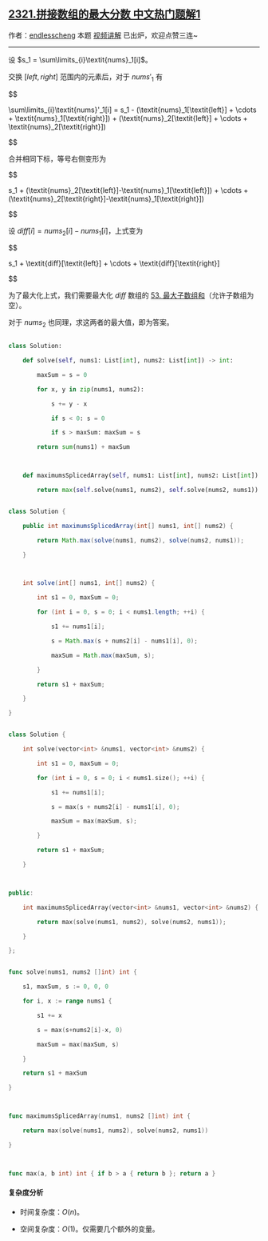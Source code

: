 ## [2321.拼接数组的最大分数 中文热门题解1](https://leetcode.cn/problems/maximum-score-of-spliced-array/solutions/100000/by-endlesscheng-fm8l)

作者：[endlesscheng](https://leetcode.cn/u/endlesscheng)
本题 [视频讲解](https://www.bilibili.com/video/BV1pW4y1r7xs) 已出炉，欢迎点赞三连~

---

设 $s_1 = \sum\limits_{i}\textit{nums}_1[i]$。

交换 $[\textit{left},\textit{right}]$ 范围内的元素后，对于 $\textit{nums}'_1$ 有

$$
\sum\limits_{i}\textit{nums}'_1[i] = s_1 - (\textit{nums}_1[\textit{left}] + \cdots + \textit{nums}_1[\textit{right}]) + (\textit{nums}_2[\textit{left}] + \cdots + \textit{nums}_2[\textit{right}])
$$

合并相同下标，等号右侧变形为

$$
s_1 + (\textit{nums}_2[\textit{left}]-\textit{nums}_1[\textit{left}]) + \cdots + (\textit{nums}_2[\textit{right}]-\textit{nums}_1[\textit{right}])
$$

设 $\textit{diff}[i] = \textit{nums}_2[i]-\textit{nums}_1[i]$，上式变为

$$
s_1 + \textit{diff}[\textit{left}] + \cdots + \textit{diff}[\textit{right}]
$$

为了最大化上式，我们需要最大化 $\textit{diff}$ 数组的 [53. 最大子数组和](https://leetcode.cn/problems/maximum-subarray/)（允许子数组为空）。

对于 $\textit{nums}_2$ 也同理，求这两者的最大值，即为答案。

```py [sol1-Python3]
class Solution:
    def solve(self, nums1: List[int], nums2: List[int]) -> int:
        maxSum = s = 0
        for x, y in zip(nums1, nums2):
            s += y - x
            if s < 0: s = 0
            if s > maxSum: maxSum = s
        return sum(nums1) + maxSum

    def maximumsSplicedArray(self, nums1: List[int], nums2: List[int]) -> int:
        return max(self.solve(nums1, nums2), self.solve(nums2, nums1))
```

```java [sol1-Java]
class Solution {
    public int maximumsSplicedArray(int[] nums1, int[] nums2) {
        return Math.max(solve(nums1, nums2), solve(nums2, nums1));
    }

    int solve(int[] nums1, int[] nums2) {
        int s1 = 0, maxSum = 0;
        for (int i = 0, s = 0; i < nums1.length; ++i) {
            s1 += nums1[i];
            s = Math.max(s + nums2[i] - nums1[i], 0);
            maxSum = Math.max(maxSum, s);
        }
        return s1 + maxSum;
    }
}
```

```cpp [sol1-C++]
class Solution {
    int solve(vector<int> &nums1, vector<int> &nums2) {
        int s1 = 0, maxSum = 0;
        for (int i = 0, s = 0; i < nums1.size(); ++i) {
            s1 += nums1[i];
            s = max(s + nums2[i] - nums1[i], 0);
            maxSum = max(maxSum, s);
        }
        return s1 + maxSum;
    }

public:
    int maximumsSplicedArray(vector<int> &nums1, vector<int> &nums2) {
        return max(solve(nums1, nums2), solve(nums2, nums1));
    }
};
```

```go [sol1-Go]
func solve(nums1, nums2 []int) int {
	s1, maxSum, s := 0, 0, 0
	for i, x := range nums1 {
		s1 += x
		s = max(s+nums2[i]-x, 0)
		maxSum = max(maxSum, s)
	}
	return s1 + maxSum
}

func maximumsSplicedArray(nums1, nums2 []int) int {
	return max(solve(nums1, nums2), solve(nums2, nums1))
}

func max(a, b int) int { if b > a { return b }; return a }
```

#### 复杂度分析

- 时间复杂度：$O(n)$。
- 空间复杂度：$O(1)$。仅需要几个额外的变量。

